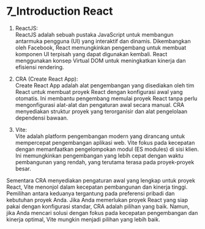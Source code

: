 # 7_Introduction React

1. ReactJS: <br>
ReactJS adalah sebuah pustaka JavaScript untuk membangun antarmuka pengguna (UI) yang interaktif dan dinamis.
Dikembangkan oleh Facebook, React memungkinkan pengembang untuk membuat komponen UI terpisah yang dapat digunakan kembali.
React menggunakan konsep Virtual DOM untuk meningkatkan kinerja dan efisiensi rendering.

2. CRA (Create React App): <br>
Create React App adalah alat pengembangan yang disediakan oleh tim React untuk membuat proyek React dengan konfigurasi awal yang otomatis.
Ini membantu pengembang memulai proyek React tanpa perlu mengonfigurasi alat-alat dan pengaturan awal secara manual.
CRA menyediakan struktur proyek yang terorganisir dan alat pengelolaan dependensi bawaan.

3. Vite: <br>
Vite adalah platform pengembangan modern yang dirancang untuk mempercepat pengembangan aplikasi web.
Vite fokus pada kecepatan dengan memanfaatkan pengelompokan modul (ES modules) di sisi klien.
Ini memungkinkan pengembangan yang lebih cepat dengan waktu pembangunan yang rendah, yang terutama terasa pada proyek-proyek besar.

Sementara CRA menyediakan pengaturan awal yang lengkap untuk proyek React, Vite menonjol dalam kecepatan pembangunan dan kinerja tinggi. Pemilihan antara keduanya tergantung pada preferensi pribadi dan kebutuhan proyek Anda. Jika Anda memerlukan proyek React yang siap pakai dengan konfigurasi standar, CRA adalah pilihan yang baik. Namun, jika Anda mencari solusi dengan fokus pada kecepatan pengembangan dan kinerja optimal, Vite mungkin menjadi pilihan yang lebih baik.